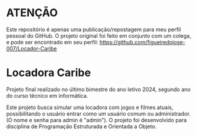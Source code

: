 # ATENÇÃO
Este repositório é apenas uma publicação/repostagem para meu perfil pessoal do GitHub. O projeto original foi feito em conjunto com um colega, e pode ser encontrado em seu perfil: https://github.com/figueiredojose-007/Locador-Caribe
#

# Locadora Caribe
 Projeto final realizado no último bimestre do ano letivo 2024, segundo ano do curso técnico em informática.

Este projeto busca simular uma locadora com jogos e filmes atuais, possibilitando o usuário entrar como um usuário comum ou administrador. (O nome e senha para admin é "admin"). O projeto foi desenvolvido para disciplina de Programação Estruturada e Orientada a Objeto.
